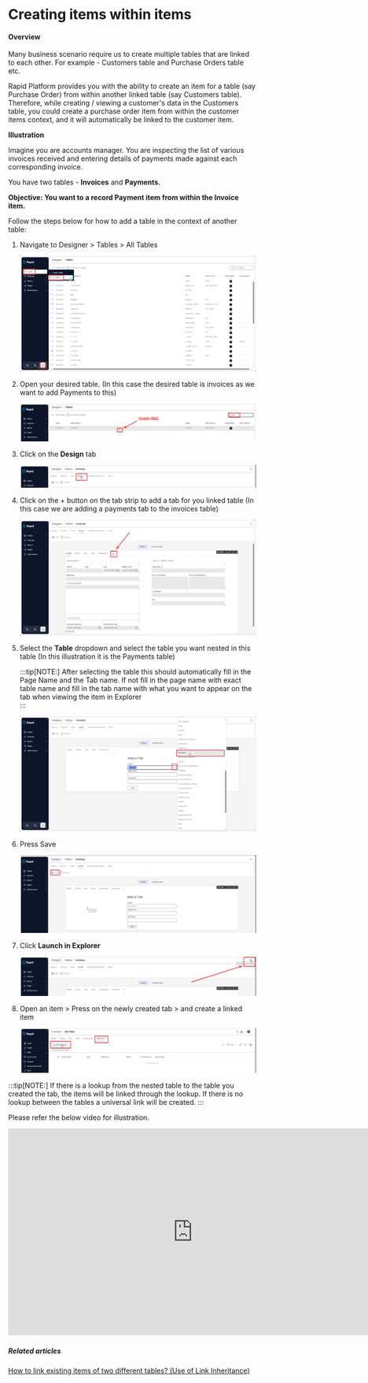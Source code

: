 # Creating items within items

#### Overview

Many business scenario require us to create multiple tables that are linked to each other. For example - Customers table and Purchase Orders table etc.

Rapid Platform provides you with the ability to create an item for a table (say Purchase Order) from within another linked table (say Customers table). Therefore, while creating / viewing a customer's data in the Customers table, you could create a purchase order item from within the customer items context, and it will automatically be linked to the customer item.

**Illustration**

Imagine you are accounts manager. You are inspecting the list of various invoices received and entering details of payments made against each corresponding invoice.

You have two tables - **Invoices** and **Payments.**

**Objective: You want to a record Payment item from within the Invoice item.**

Follow the steps below for how to add a table in the context of another table:

1. Navigate to Designer > Tables > All Tables  

    ![Navigate to Designer](<Navigate to Designer.png>)

2. Open your desired table. (In this case the desired table is invoices as we want to add Payments to this)  

    ![Open the Table](<Open the Table.png>)

3. Click on the **Design** tab  

    ![image-1702339447280.png](./downloaded_image_1705285630545.png)

4. Click on the + button on the tab strip to add a tab for you linked table (In this case we are adding a payments tab to the invoices table)  

    ![image-1702339505429.png](./downloaded_image_1705285631561.png)

5. Select the **Table** dropdown and select the table you want nested in this table (In this illustration it is the Payments table)

    :::tip[NOTE:] After selecting the table this should automatically fill in the Page Name and the Tab name. If not fill in the page name with exact table name and fill in the tab name with what you want to appear on the tab when viewing the item in Explorer  
    :::

    ![image-1702339600192.png](./downloaded_image_1705285632574.png)

6. Press Save  

    ![image-1702339807859.png](./downloaded_image_1705285633593.png)

7. Click **Launch in Explorer** 

    ![image-1702339843053.png](./downloaded_image_1705285634605.png)

8. Open an item > Press on the newly created tab > and create a linked item  

    ![image-1702339938343.png](./downloaded_image_1705285635618.png)

:::tip[NOTE:] If there is a lookup from the nested table to the table you created the tab, the items will be linked through the lookup. If there is no lookup between the tables a universal link will be created. :::

Please refer the below video for illustration.

<iframe allowfullscreen="allowfullscreen" frameborder="0" height="420" src="https://www.youtube.com/embed/7H9LDBt9UvI?si=s1RBkFDKkpvwdrKy" title="YouTube video player" width="750"></iframe>

##### Related articles

[How to link existing items of two different tables? (Use of Link Inheritance)](../how-to-setup-link-inheritance/how-to-setup-link-inheritance.md "How to setup Link Inheritance?")